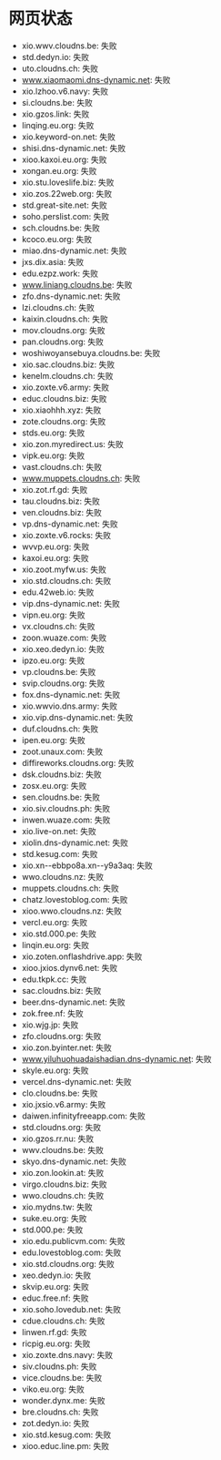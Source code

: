 # 网页状态
- xio.wwv.cloudns.be: 失败
- std.dedyn.io: 失败
- uto.cloudns.ch: 失败
- www.xiaomaomi.dns-dynamic.net: 失败
- xio.lzhoo.v6.navy: 失败
- si.cloudns.be: 失败
- xio.gzos.link: 失败
- linqing.eu.org: 失败
- xio.keyword-on.net: 失败
- shisi.dns-dynamic.net: 失败
- xioo.kaxoi.eu.org: 失败
- xongan.eu.org: 失败
- xio.stu.loveslife.biz: 失败
- xio.zos.22web.org: 失败
- std.great-site.net: 失败
- soho.perslist.com: 失败
- sch.cloudns.be: 失败
- kcoco.eu.org: 失败
- miao.dns-dynamic.net: 失败
- jxs.dix.asia: 失败
- edu.ezpz.work: 失败
- www.liniang.cloudns.be: 失败
- zfo.dns-dynamic.net: 失败
- lzi.cloudns.ch: 失败
- kaixin.cloudns.ch: 失败
- mov.cloudns.org: 失败
- pan.cloudns.org: 失败
- woshiwoyansebuya.cloudns.be: 失败
- xio.sac.cloudns.biz: 失败
- kenelm.cloudns.ch: 失败
- xio.zoxte.v6.army: 失败
- educ.cloudns.biz: 失败
- xio.xiaohhh.xyz: 失败
- zote.cloudns.org: 失败
- stds.eu.org: 失败
- xio.zon.myredirect.us: 失败
- vipk.eu.org: 失败
- vast.cloudns.ch: 失败
- www.muppets.cloudns.ch: 失败
- xio.zot.rf.gd: 失败
- tau.cloudns.biz: 失败
- ven.cloudns.biz: 失败
- vp.dns-dynamic.net: 失败
- xio.zoxte.v6.rocks: 失败
- wvvp.eu.org: 失败
- kaxoi.eu.org: 失败
- xio.zoot.myfw.us: 失败
- xio.std.cloudns.ch: 失败
- edu.42web.io: 失败
- vip.dns-dynamic.net: 失败
- vipn.eu.org: 失败
- vx.cloudns.ch: 失败
- zoon.wuaze.com: 失败
- xio.xeo.dedyn.io: 失败
- ipzo.eu.org: 失败
- vp.cloudns.be: 失败
- svip.cloudns.org: 失败
- fox.dns-dynamic.net: 失败
- xio.wwvio.dns.army: 失败
- xio.vip.dns-dynamic.net: 失败
- duf.cloudns.ch: 失败
- ipen.eu.org: 失败
- zoot.unaux.com: 失败
- diffireworks.cloudns.org: 失败
- dsk.cloudns.biz: 失败
- zosx.eu.org: 失败
- sen.cloudns.be: 失败
- xio.siv.cloudns.ph: 失败
- inwen.wuaze.com: 失败
- xio.live-on.net: 失败
- xiolin.dns-dynamic.net: 失败
- std.kesug.com: 失败
- xio.xn--ebbpo8a.xn--y9a3aq: 失败
- wwo.cloudns.nz: 失败
- muppets.cloudns.ch: 失败
- chatz.lovestoblog.com: 失败
- xioo.wwo.cloudns.nz: 失败
- vercl.eu.org: 失败
- xio.std.000.pe: 失败
- linqin.eu.org: 失败
- xio.zoten.onflashdrive.app: 失败
- xioo.jxios.dynv6.net: 失败
- edu.tkpk.cc: 失败
- sac.cloudns.biz: 失败
- beer.dns-dynamic.net: 失败
- zok.free.nf: 失败
- xio.wjg.jp: 失败
- zfo.cloudns.org: 失败
- xio.zon.byinter.net: 失败
- www.yiluhuohuadaishadian.dns-dynamic.net: 失败
- skyle.eu.org: 失败
- vercel.dns-dynamic.net: 失败
- clo.cloudns.be: 失败
- xio.jxsio.v6.army: 失败
- daiwen.infinityfreeapp.com: 失败
- std.cloudns.org: 失败
- xio.gzos.rr.nu: 失败
- wwv.cloudns.be: 失败
- skyo.dns-dynamic.net: 失败
- xio.zon.lookin.at: 失败
- virgo.cloudns.biz: 失败
- wwo.cloudns.ch: 失败
- xio.mydns.tw: 失败
- suke.eu.org: 失败
- std.000.pe: 失败
- xio.edu.publicvm.com: 失败
- edu.lovestoblog.com: 失败
- xio.std.cloudns.org: 失败
- xeo.dedyn.io: 失败
- skvip.eu.org: 失败
- educ.free.nf: 失败
- xio.soho.lovedub.net: 失败
- cdue.cloudns.ch: 失败
- linwen.rf.gd: 失败
- ricpig.eu.org: 失败
- xio.zoxte.dns.navy: 失败
- siv.cloudns.ph: 失败
- vice.cloudns.be: 失败
- viko.eu.org: 失败
- wonder.dynx.me: 失败
- bre.cloudns.ch: 失败
- zot.dedyn.io: 失败
- xio.std.kesug.com: 失败
- xioo.educ.line.pm: 失败

